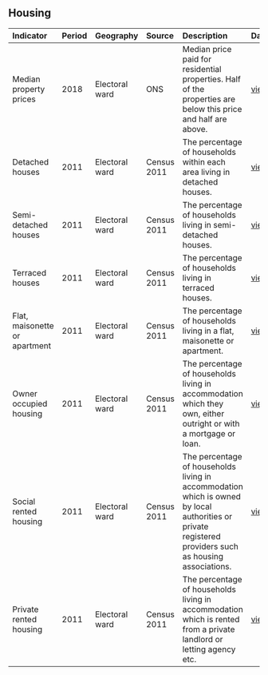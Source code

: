 ## Housing

| Indicator     | Period        | Geography     | Source        | Description   | Data           | Code           |
|:------------- |:------------- |:------------- |:------------- |:------------- | :------------- | :------------- |
| Median property prices | 2018 | Electoral ward | ONS | Median price paid for residential properties. Half of the properties are below this price and half are above. | [view](data/median_property_prices.csv) | [view](code/median_property_prices.R) |
| Detached houses | 2011 | Electoral ward | Census 2011 | The percentage of households within each area living in detached houses. | [view](data/detached_houses.csv) | [view](code/detached_houses.R) |
| Semi-detached houses | 2011 | Electoral ward | Census 2011 | The percentage of households living in semi-detached houses. | [view](data/semi_detached_housing.csv) | [view](code/semi_detached_housing.R) |
| Terraced houses | 2011 | Electoral ward | Census 2011 | The percentage of households living in terraced houses. | [view](data/terraced_housing.csv) | [view](code/terraced_housing.R) |
| Flat, maisonette or apartment | 2011 | Electoral ward | Census 2011 | The percentage of households living in a flat, maisonette or apartment. | [view](data/flats.csv) | [view](code/flats.R) |
| Owner occupied housing | 2011 | Electoral ward | Census 2011 | The percentage of households living in accommodation which they own, either outright or with a mortgage or loan. | [view](data/owner_occupied_housing.csv) | [view](code/owner_occupied_housing.R) |
| Social rented housing | 2011 | Electoral ward | Census 2011 | The percentage of households living in accommodation which is owned by local authorities or private registered providers such as housing associations. | [view](data/social_rented_housing.csv) | [view](code/social_rented_housing.R) |
| Private rented housing | 2011 | Electoral ward | Census 2011 | The percentage of households living in accommodation which is rented from a private landlord or letting agency etc. | [view](data/private_rented_housing.csv) | [view](code/private_rented_housing.R) |
